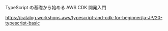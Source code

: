 TypeScript の基礎から始める AWS CDK 開発入門

https://catalog.workshops.aws/typescript-and-cdk-for-beginner/ja-JP/20-typescript-basic